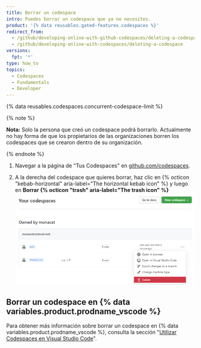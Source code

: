 ```yaml
---
title: Borrar un codespace
intro: Puedes borrar un codespace que ya no necesites.
product: '{% data reusables.gated-features.codespaces %}'
redirect_from:
  - /github/developing-online-with-github-codespaces/deleting-a-codespace
  - /github/developing-online-with-codespaces/deleting-a-codespace
versions:
  fpt: '*'
type: how_to
topics:
  - Codespaces
  - Fundamentals
  - Developer
---
```


 

{% data reusables.codespaces.concurrent-codespace-limit %}

{% note %}

**Nota:** Solo la persona que creó un codespace podrá borrarlo. Actualmente no hay forma de que los propietarios de las organizaciones borren los codespaces que se crearon dentro de su organización.

{% endnote %}

1. Navegar a la página de "Tus Codespaces" en [github.com/codespaces](https://github.com/codespaces).

2. A la derecha del codespace que quieres borrar, haz clic en {% octicon "kebab-horizontal" aria-label="The horizontal kebab icon" %} y luego en **Borrar {% octicon "trash" aria-label="The trash icon" %}** ![Botón de borrar](/assets/images/help/codespaces/delete-codespace.png)

## Borrar un codespace en {% data variables.product.prodname_vscode %}

Para obtener más información sobre borrar un codespace en {% data variables.product.prodname_vscode %}, consulta la sección "[Utilizar Codespaces en Visual Studio Code](/codespaces/developing-in-codespaces/using-codespaces-in-visual-studio-code#deleting-a-codespace-in-visual-studio-code)".
